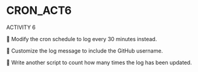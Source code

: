 # CRON_ACT6
 ACTIVITY 6
 
 Modify the cron schedule to log every 30 minutes instead.

 Customize the log message to include the GitHub username.

 Write another script to count how many times the log has been updated.
